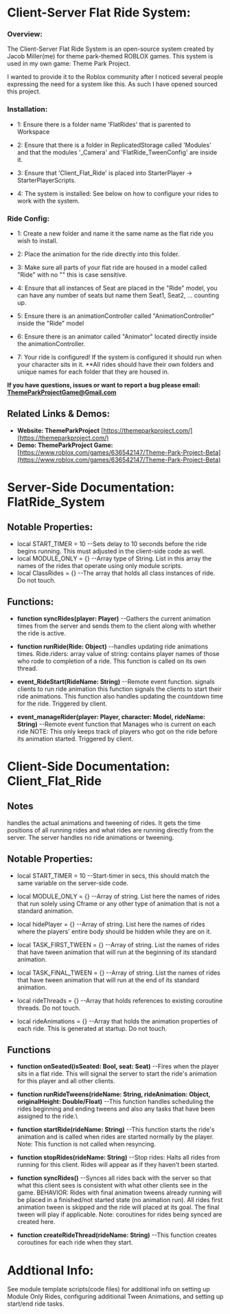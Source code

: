 # Client-Server Flat Ride System:
### Overview:
The Client-Server Flat Ride System is an open-source system created by Jacob Miller(me) for theme park-themed ROBLOX games.
This system is used in my own game: Theme Park Project.

I wanted to provide it to the Roblox community after I noticed several people expressing the need for a system like this. As such I have opened sourced this project.

### Installation:
+ 1: Ensure there is a folder name 'FlatRides' that is parented to Workspace
+ 2: Ensure that there is a folder in ReplicatedStorage called 'Modules' and that the modules '_Camera' and 'FlatRide_TweenConfig' are inside it.
+ 3: Ensure that 'Client_Flat_Ride' is placed into StarterPlayer -> StarterPlayerScripts.

+ 4: The system is installed: See below on how to configure your rides to work with the system.

### Ride Config:
+ 1: Create a new folder and name it the same name as the flat ride you wish to install.
+ 2: Place the animation for the ride directly into this folder.
+ 3: Make sure all parts of your flat ride are housed in a model called "Ride" with no "" this is case sensitive.
+ 4: Ensure that all instances of Seat are placed in the "Ride" model, you can have any number of seats but name them Seat1, Seat2, ... counting up.
+ 5: Ensure there is an animationController called "AnimationController" inside the "Ride" model
+ 6: Ensure there is an animator called "Animator" located directly inside the animationController.

+ 7: Your ride is configured! If the system is configured it should run when your character sits in it.
**All rides should have their own folders and unique names for each folder that they are housed in.

**If you have questions, issues or want to report a bug please email: ThemeParkProjectGame@Gmail.com**

## Related Links & Demos:
+ **Website: ThemeParkProject** [https://themeparkproject.com/](https://themeparkproject.com/)
+ **Demo: ThemeParkProject Game:** [https://www.roblox.com/games/636542147/Theme-Park-Project-Beta](https://www.roblox.com/games/636542147/Theme-Park-Project-Beta)


# Server-Side Documentation: FlatRide_System
## Notable Properties:
+ local START_TIMER = 10  --Sets delay to 10 seconds before the ride begins running. This must adjusted in the client-side code as well.
+ local MODULE_ONLY = {} --Array type of String. List in this array the names of the rides that operate using only module scripts.
+ local ClassRides = {} --The array that holds all class instances of ride. Do not touch.

## Functions:
+ **function syncRides(player: Player)** --Gathers the current animation times from the server and sends them to the client along with whether the ride is active.
  
+ **function runRide(Ride: Object)** --handles updating ride animations times. Ride.riders: array value of string: contains player names of those who rode to completion of a ride. This function is called on its own thread.
  
+ **event_RideStart(RideName: String)** --Remote event function. signals clients to run ride animation this function signals the clients to start their ride animations. This function also handles updating the countdown time for the ride. Triggered by client.
  
+ **event_manageRider(player: Player, character: Model, rideName: String)** --Remote event function that Manages who is current on each ride NOTE: This only keeps track of players who got on the ride before its animation started. Triggered by client.

# Client-Side Documentation: Client_Flat_Ride
## Notes
handles the actual animations and tweening of rides. 
It gets the time positions of all running rides and what rides are running 
directly from the server. The server handles no ride animations or tweening.

## Notable Properties:
+ local START_TIMER = 10 --Start-timer in secs, this should match the same variable on the server-side code.
+ local MODULE_ONLY = {} --Array of string. List here the names of rides that run solely using Cframe or any other type of animation that is not a standard animation.
+ local hidePlayer = {} --Array of string. List here the names of rides where the players' entire body should be hidden while they are on it.
+ local TASK_FIRST_TWEEN = {} --Array of string. List the names of rides that have tween animation that will run at the beginning of its standard animation.
+ local TASK_FINAL_TWEEN = {} --Array of string. List the names of rides that have tween animation that will run at the end of its standard animation.

+ local rideThreads = {} --Array that holds references to existing coroutine threads. Do not touch.
+ local rideAnimations = {} --Array that holds the animation properties of each ride. This is generated at startup. Do not touch.

## Functions
+ **function onSeated(isSeated: Bool, seat: Seat)** --Fires when the player sits in a flat ride. This will signal the server to start the ride's animation for this player and all other clients.
  
+ **function runRideTweens(rideName: String, rideAnimation: Object, originalHeight: Double/Float)** --This function handles scheduling the rides beginning and ending tweens and also any tasks that have been assigned to the ride.\
  
+ **function startRide(rideName: String)** --This function starts the ride's animation and is called when rides are started normally by the player. Note: This function is not called when resyncing.
  
+ **function stopRides(rideName: String)** --Stop rides: Halts all rides from running for this client. Rides will appear as if they haven't been started.

+  **function syncRides()** --Synces all rides back with the server so that what this client sees is consistent with what other clients see in the game. BEHAVIOR: Rides with final animation tweens already running will be placed in a finished/not started state (no animation run). All rides first animation tween is skipped and the ride will placed at its goal. The final tween will play if applicable. Note: coroutines for rides being synced are created here.

+  **function createRideThread(rideName: String)** --This function creates coroutines for each ride when they start.

# Addtional Info:
See module template scripts(code files) for additional info on setting up Module Only Rides, configuring additional Tween Animations, and setting up start/end ride tasks.





  





